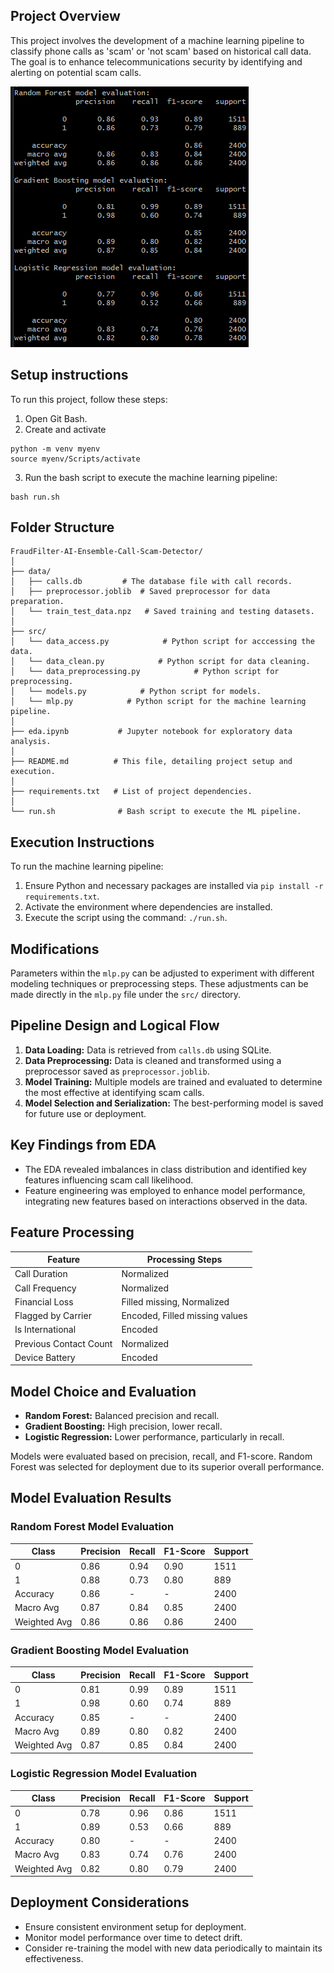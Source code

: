 ## Project Overview
This project involves the development of a machine learning pipeline to classify phone calls as 'scam' or 'not scam' based on historical call data. The goal is to enhance telecommunications security by identifying and alerting on potential scam calls.

![Pipeline](pipeline.png)

## Setup instructions
To run this project, follow these steps:
1. Open Git Bash.
2. Create and activate
```
python -m venv myenv
source myenv/Scripts/activate
```
3. Run the bash script to execute the machine learning pipeline:
```
bash run.sh
```

## Folder Structure
```
FraudFilter-AI-Ensemble-Call-Scam-Detector/
│
├── data/
│   ├── calls.db         # The database file with call records.
│   ├── preprocessor.joblib  # Saved preprocessor for data preparation.
│   └── train_test_data.npz   # Saved training and testing datasets.
│
├── src/
│   └── data_access.py            # Python script for acccessing the data.
│   └── data_clean.py            # Python script for data cleaning.
│   └── data_preprocessing.py            # Python script for preprocessing.
│   └── models.py            # Python script for models.
│   └── mlp.py            # Python script for the machine learning pipeline.
│
├── eda.ipynb           # Jupyter notebook for exploratory data analysis.
│
├── README.md          # This file, detailing project setup and execution.
│
├── requirements.txt   # List of project dependencies.
│
└── run.sh              # Bash script to execute the ML pipeline.
```

## Execution Instructions
To run the machine learning pipeline:
1. Ensure Python and necessary packages are installed via `pip install -r requirements.txt`.
2. Activate the environment where dependencies are installed.
3. Execute the script using the command: `./run.sh`.

## Modifications
Parameters within the `mlp.py` can be adjusted to experiment with different modeling techniques or preprocessing steps. These adjustments can be made directly in the `mlp.py` file under the `src/` directory.

## Pipeline Design and Logical Flow
1. **Data Loading:** Data is retrieved from `calls.db` using SQLite.
2. **Data Preprocessing:** Data is cleaned and transformed using a preprocessor saved as `preprocessor.joblib`.
3. **Model Training:** Multiple models are trained and evaluated to determine the most effective at identifying scam calls.
4. **Model Selection and Serialization:** The best-performing model is saved for future use or deployment.

## Key Findings from EDA
- The EDA revealed imbalances in class distribution and identified key features influencing scam call likelihood.
- Feature engineering was employed to enhance model performance, integrating new features based on interactions observed in the data.

## Feature Processing
| Feature                | Processing Steps               |
|------------------------|--------------------------------|
| Call Duration          | Normalized                     |
| Call Frequency         | Normalized                     |
| Financial Loss         | Filled missing, Normalized     |
| Flagged by Carrier     | Encoded, Filled missing values |
| Is International       | Encoded                        |
| Previous Contact Count | Normalized                     |
| Device Battery         | Encoded                        |

## Model Choice and Evaluation
- **Random Forest:** Balanced precision and recall.
- **Gradient Boosting:** High precision, lower recall.
- **Logistic Regression:** Lower performance, particularly in recall.

Models were evaluated based on precision, recall, and F1-score. Random Forest was selected for deployment due to its superior overall performance.

## Model Evaluation Results

### Random Forest Model Evaluation

| Class | Precision | Recall | F1-Score | Support |
|-------|-----------|--------|----------|---------|
| 0     | 0.86      | 0.94   | 0.90     | 1511    |
| 1     | 0.88      | 0.73   | 0.80     | 889     |
| Accuracy | 0.86 | - | - | 2400 |
| Macro Avg | 0.87 | 0.84 | 0.85 | 2400 |
| Weighted Avg | 0.86 | 0.86 | 0.86 | 2400 |

### Gradient Boosting Model Evaluation

| Class | Precision | Recall | F1-Score | Support |
|-------|-----------|--------|----------|---------|
| 0     | 0.81      | 0.99   | 0.89     | 1511    |
| 1     | 0.98      | 0.60   | 0.74     | 889     |
| Accuracy | 0.85 | - | - | 2400 |
| Macro Avg | 0.89 | 0.80 | 0.82 | 2400 |
| Weighted Avg | 0.87 | 0.85 | 0.84 | 2400 |

### Logistic Regression Model Evaluation

| Class | Precision | Recall | F1-Score | Support |
|-------|-----------|--------|----------|---------|
| 0     | 0.78      | 0.96   | 0.86     | 1511    |
| 1     | 0.89      | 0.53   | 0.66     | 889     |
| Accuracy | 0.80 | - | - | 2400 |
| Macro Avg | 0.83 | 0.74 | 0.76 | 2400 |
| Weighted Avg | 0.82 | 0.80 | 0.79 | 2400 |


## Deployment Considerations
- Ensure consistent environment setup for deployment.
- Monitor model performance over time to detect drift.
- Consider re-training the model with new data periodically to maintain its effectiveness.

